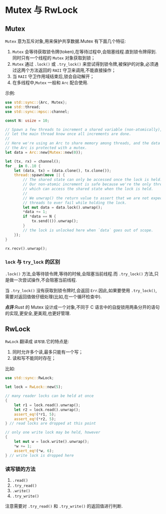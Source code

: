 # Mutex 与 RwLock

## Mutex

`Mutex` 意为互斥对象,用来保护共享数据.Mutex 有下面几个特征:

1. `Mutex` 会等待获取锁令牌(token),在等待过程中,会阻塞线程.直到锁令牌得到.同时只有一个线程的 `Mutex` 对象获取到锁；
2. `Mutex` 通过 `.lock()` 或 `.try_lock()` 来尝试得到锁令牌,被保护的对象,必须通过这两个方法返回的 `RAII` 守卫来调用,不能直接操作；
3. 当 `RAII` 守卫作用域结束后,锁会自动解开；
4. 在多线程中,`Mutex` 一般和 `Arc` 配合使用.

示例:
```rust
use std::sync::{Arc, Mutex};
use std::thread;
use std::sync::mpsc::channel;

const N: usize = 10;

// Spawn a few threads to increment a shared variable (non-atomically), and
// let the main thread know once all increments are done.
//
// Here we're using an Arc to share memory among threads, and the data inside
// the Arc is protected with a mutex.
let data = Arc::new(Mutex::new(0));

let (tx, rx) = channel();
for _ in 0..10 {
    let (data, tx) = (data.clone(), tx.clone());
    thread::spawn(move || {
        // The shared state can only be accessed once the lock is held.
        // Our non-atomic increment is safe because we're the only thread
        // which can access the shared state when the lock is held.
        //
        // We unwrap() the return value to assert that we are not expecting
        // threads to ever fail while holding the lock.
        let mut data = data.lock().unwrap();
        *data += 1;
        if *data == N {
            tx.send(()).unwrap();
        }
        // the lock is unlocked here when `data` goes out of scope.
    });
}

rx.recv().unwrap();
```

### `lock` 与 `try_lock` 的区别

`.lock()` 方法,会等待锁令牌,等待的时候,会阻塞当前线程.而 `.try_lock()` 方法,只是做一次尝试操作,不会阻塞当前线程.

当 `.try_lock()` 没有获取到锁令牌时,会返回 `Err`.因此,如果要使用 `.try_lock()`,需要对返回值做仔细处理(比如,在一个循环检查中).


__点评__:Rust 的 Mutex 设计成一个对象,不同于 C 语言中的自旋锁用两条分开的语句的实现,更安全,更美观,也更好管理.


## RwLock

`RwLock` 翻译成 `读写锁`.它的特点是:

1. 同时允许多个读,最多只能有一个写；
2. 读和写不能同时存在；

比如:

```rust
use std::sync::RwLock;

let lock = RwLock::new(5);

// many reader locks can be held at once
{
    let r1 = lock.read().unwrap();
    let r2 = lock.read().unwrap();
    assert_eq!(*r1, 5);
    assert_eq!(*r2, 5);
} // read locks are dropped at this point

// only one write lock may be held, however
{
    let mut w = lock.write().unwrap();
    *w += 1;
    assert_eq!(*w, 6);
} // write lock is dropped here
```

### 读写锁的方法

1. `.read()`
2. `.try_read()`
3. `.write()`
4. `.try_write()`

注意需要对 `.try_read()` 和 `.try_write()` 的返回值进行判断.
